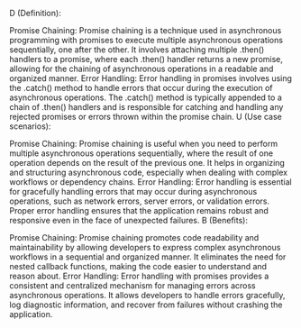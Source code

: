 D (Definition):

Promise Chaining: Promise chaining is a technique used in asynchronous programming with promises to execute multiple asynchronous operations sequentially, one after the other. It involves attaching multiple .then() handlers to a promise, where each .then() handler returns a new promise, allowing for the chaining of asynchronous operations in a readable and organized manner.
Error Handling: Error handling in promises involves using the .catch() method to handle errors that occur during the execution of asynchronous operations. The .catch() method is typically appended to a chain of .then() handlers and is responsible for catching and handling any rejected promises or errors thrown within the promise chain.
U (Use case scenarios):

Promise Chaining: Promise chaining is useful when you need to perform multiple asynchronous operations sequentially, where the result of one operation depends on the result of the previous one. It helps in organizing and structuring asynchronous code, especially when dealing with complex workflows or dependency chains.
Error Handling: Error handling is essential for gracefully handling errors that may occur during asynchronous operations, such as network errors, server errors, or validation errors. Proper error handling ensures that the application remains robust and responsive even in the face of unexpected failures.
B (Benefits):

Promise Chaining: Promise chaining promotes code readability and maintainability by allowing developers to express complex asynchronous workflows in a sequential and organized manner. It eliminates the need for nested callback functions, making the code easier to understand and reason about.
Error Handling: Error handling with promises provides a consistent and centralized mechanism for managing errors across asynchronous operations. It allows developers to handle errors gracefully, log diagnostic information, and recover from failures without crashing the application.